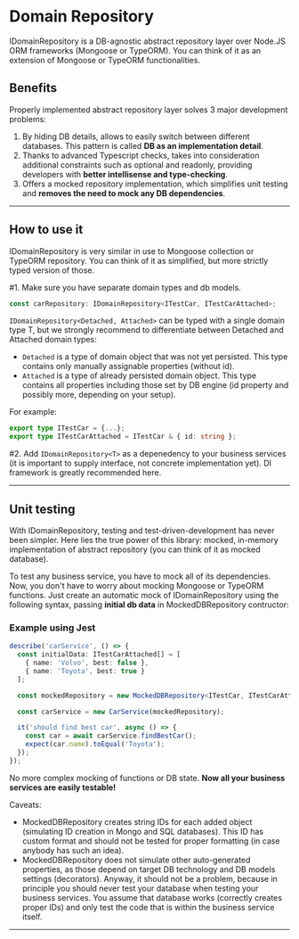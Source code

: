 # Domain Repository

IDomainRepository is a DB-agnostic abstract repository layer over Node.JS ORM frameworks (Mongoose or TypeORM). You can think of it as an extension of Mongoose or TypeORM functionalities.

## Benefits

Properly implemented abstract repository layer solves 3 major development problems:

1. By hiding DB details, allows to easily switch between different databases. This pattern is called **DB as an implementation detail**.
2. Thanks to advanced Typescript checks, takes into consideration additional constraints such as optional and readonly, providing developers with **better intellisense and type-checking**.
3. Offers a mocked repository implementation, which simplifies unit testing and **removes the need to mock any DB dependencies**.

---

## How to use it

IDomainRepository is very similar in use to Mongoose collection or TypeORM repository. You can think of it as simplified, but more strictly typed version of those.

#1. Make sure you have separate domain types and db models.

```typescript
const carRepository: IDomainRepository<ITestCar, ITestCarAttached>;
```

`IDomainRepository<Detached, Attached>` can be typed with a single domain type T, but we strongly recommend to differentiate between Detached and Attached domain types:

- `Detached` is a type of domain object that was not yet persisted. This type contains only manually assignable properties (without id).
- `Attached` is a type of already persisted domain object. This type contains all properties including those set by DB engine (id property and possibly more, depending on your setup).

For example:

```typescript
export type ITestCar = {...};
export type ITestCarAttached = ITestCar & { id: string };
```

#2. Add `IDomainRepository<T>` as a depenedency to your business services (it is important to supply interface, not concrete implementation yet). DI framework is greatly recommended here.

---

## Unit testing

With IDomainRepository, testing and test-driven-development has never been simpler.
Here lies the true power of this library: mocked, in-memory implementation of abstract repository (you can think of it as mocked database).

To test any business service, you have to mock all of its dependencies.
Now, you don't have to worry about mocking Mongoose or TypeORM functions. Just create an automatic mock of IDomainRepository using the following syntax, passing **initial db data** in MockedDBRepository contructor:

### Example using Jest

```typescript
describe('carService', () => {
  const initialData: ITestCarAttached[] = [
    { name: 'Volvo', best: false },
    { name: 'Toyota', best: true }
  ];

  const mockedRepository = new MockedDBRepository<ITestCar, ITestCarAttached>(initialData);

  const carService = new CarService(mockedRepository);

  it('should find best car', async () => {
    const car = await carService.findBestCar();
    expect(car.name).toEqual('Toyota');
  });
});
```

No more complex mocking of functions or DB state. **Now all your business services
are easily testable!**

Caveats:

- MockedDBRepository creates string IDs for each added object (simulating ID creation in Mongo and SQL databases). This ID has custom format and should not be tested for proper formatting (in case anybody has such an idea).
- MockedDBRepository does not simulate other auto-generated properties, as those depend on target DB technology and DB models settings (decorators). Anyway, it should not be a problem, because in principle you should never test your database when testing your business services. You assume that database works (correctly creates proper IDs) and only test the code that is within the business service itself.

---
